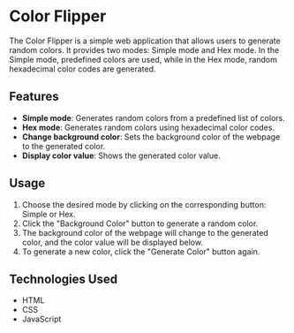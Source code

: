 # Color Flipper

The Color Flipper is a simple web application that allows users to generate random colors. It provides two modes: Simple mode and Hex mode. In the Simple mode, predefined colors are used, while in the Hex mode, random hexadecimal color codes are generated.

## Features

- **Simple mode**: Generates random colors from a predefined list of colors.
- **Hex mode**: Generates random colors using hexadecimal color codes.
- **Change background color**: Sets the background color of the webpage to the generated color.
- **Display color value**: Shows the generated color value.

## Usage

1. Choose the desired mode by clicking on the corresponding button: Simple or Hex.
2. Click the "Background Color" button to generate a random color.
3. The background color of the webpage will change to the generated color, and the color value will be displayed below.
4. To generate a new color, click the "Generate Color" button again.

## Technologies Used

- HTML
- CSS
- JavaScript
